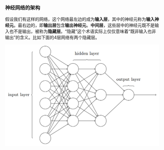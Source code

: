 ### 神经网络的架构

假设我们有这样的网络，这个网络最左边的成为**输入层**，其中的神经元称为**输入神经元**。最右边的，即**输出层**包含**输出神经元**。**中间层**，这些层中的神经元既不是输入也不是输出，被称为**隐藏层**。“隐藏”这个术语实际上仅仅意味着“既非输入也非输出”的含义。比如下面的4层网络有两个隐藏层。

![](/assets/network-architecture.PNG)



